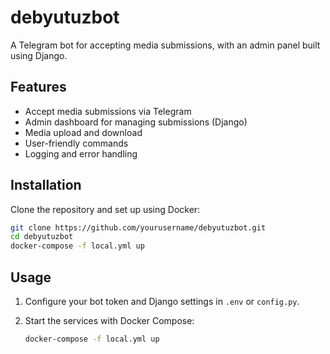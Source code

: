 # debyutuzbot

A Telegram bot for accepting media submissions, with an admin panel built using Django.

## Features

- Accept media submissions via Telegram
- Admin dashboard for managing submissions (Django)
- Media upload and download
- User-friendly commands
- Logging and error handling

## Installation

Clone the repository and set up using Docker:

```bash
git clone https://github.com/yourusername/debyutuzbot.git
cd debyutuzbot
docker-compose -f local.yml up
```

## Usage

1. Configure your bot token and Django settings in `.env` or `config.py`.
2. Start the services with Docker Compose:

    ```bash
    docker-compose -f local.yml up
    ```
